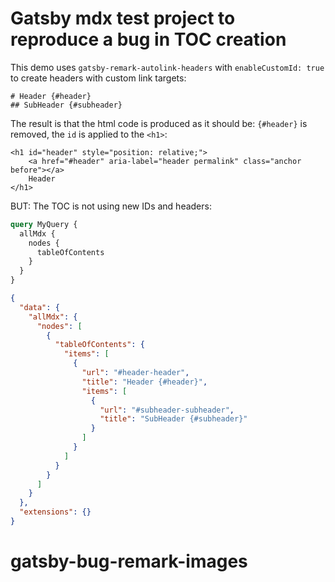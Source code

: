 # Gatsby mdx test project to reproduce a bug in TOC creation

This demo uses `gatsby-remark-autolink-headers` with `enableCustomId: true` to
create headers with custom link targets:

    # Header {#header}
    ## SubHeader {#subheader}

The result is that the html code is produced as it should be: `{#header}` is removed,
the `id` is applied to the `<h1>`:

    <h1 id="header" style="position: relative;">
        <a href="#header" aria-label="header permalink" class="anchor before"></a>
        Header
    </h1>

BUT: The TOC is not using new IDs and headers:

```graphql
query MyQuery {
  allMdx {
    nodes {
      tableOfContents
    }
  }
}
```


```json
{
  "data": {
    "allMdx": {
      "nodes": [
        {
          "tableOfContents": {
            "items": [
              {
                "url": "#header-header",
                "title": "Header {#header}",
                "items": [
                  {
                    "url": "#subheader-subheader",
                    "title": "SubHeader {#subheader}"
                  }
                ]
              }
            ]
          }
        }
      ]
    }
  },
  "extensions": {}
}
```
# gatsby-bug-remark-images
